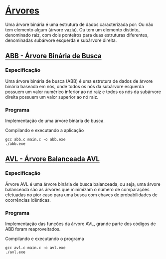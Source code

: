 # [Árvores](https://pt.wikipedia.org/wiki/Árvore_binária)

Uma árvore binária é uma estrutura de dados caracterizada por: Ou não tem elemento algum (árvore vazia). Ou tem um elemento distinto, denominado raiz, com dois ponteiros para duas estruturas diferentes, denominadas subárvore esquerda e subárvore direita.

## [ABB - Árvore Binária de Busca](https://pt.wikipedia.org/wiki/Árvore_binária_de_busca)

### Especificação

Uma árvore binária de busca (ABB) é uma estrutura de dados de árvore binária baseada em nós, onde todos os nós da subárvore esquerda possuem um valor numérico inferior ao nó raiz e todos os nós da subárvore direita possuem um valor superior ao nó raiz.

### Programa

Implementação de uma árvore binária de busca.

Compilando e executando a aplicação

    gcc abb.c main.c -o abb.exe
    ./abb.exe

## [AVL - Árvore Balanceada AVL](https://pt.wikipedia.org/wiki/Árvore_AVL)

### Especificação

Árvore AVL é uma árvore binária de busca balanceada, ou seja, uma árvore balanceada são as árvores que minimizam o número de comparações efetuadas no pior caso para uma busca com chaves de probabilidades de ocorrências idênticas.

### Programa

Implementação das funções da árvore AVL, grande parte dos códigos de ABB foram reaproveitados. 

Compilando e executando o programa

    gcc avl.c main.c -o avl.exe
    ./avl.exe
